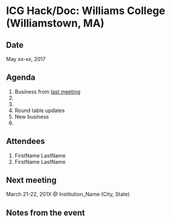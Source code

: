 # ICG Hack/Doc: Williams College (Williamstown, MA)

## Date

May xx-xx, 2017

## Agenda

1. Business from [last meeting](https://github.com/Islandora-Collaboration-Group/icg_information/tree/master/hack_docs/meetings/02_Wesleyan_2016.md)
  1. 
  2. 
1. Round table updates
1. New business
  1. 

## Attendees

1. FirstName LastName
1. FirstName LastName

## Next meeting

March 21-22, 201X @ Institution_Name (City, State)

## Notes from the event

